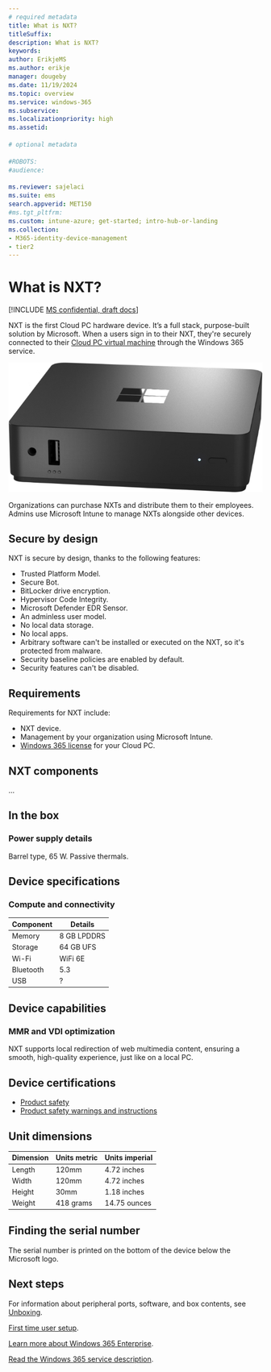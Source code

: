 ```yaml
---
# required metadata
title: What is NXT?
titleSuffix:
description: What is NXT?
keywords:
author: ErikjeMS  
ms.author: erikje
manager: dougeby
ms.date: 11/19/2024
ms.topic: overview
ms.service: windows-365
ms.subservice:
ms.localizationpriority: high
ms.assetid: 

# optional metadata

#ROBOTS:
#audience:

ms.reviewer: sajelaci
ms.suite: ems
search.appverid: MET150
#ms.tgt_pltfrm:
ms.custom: intune-azure; get-started; intro-hub-or-landing
ms.collection:
- M365-identity-device-management
- tier2
---
```


# What is NXT?

[!INCLUDE [MS confidential, draft docs](../includes/draft-doc.md)]

NXT is the first Cloud PC hardware device. It’s a full stack, purpose-built solution by Microsoft. When a users sign in to their NXT, they're securely connected to their [Cloud PC virtual machine](/windows-365/overview#what-is-a-cloud-pc) through the Windows 365 service.

![Image of the NXT device.](media/overview/device-front.png)

Organizations can purchase NXTs and distribute them to their employees. Admins use Microsoft Intune to manage NXTs alongside other devices.

## Secure by design

NXT is secure by design, thanks to the following features:

- Trusted Platform Model.
- Secure Bot.
- BitLocker drive encryption.
- Hypervisor Code Integrity.
- Microsoft Defender EDR Sensor.
- An adminless user model.
- No local data storage.
- No local apps.
- Arbitrary software can't be installed or executed on the NXT, so it's protected from malware.
- Security baseline policies are enabled by default.
- Security features can't be disabled.

## Requirements

Requirements for NXT include:

- NXT device.
- Management by your organization using Microsoft Intune.
- [Windows 365 license](https://www.microsoft.com/licensing/product-licensing/windows-365?rtc=1) for your Cloud PC.

## NXT components

...

## In the box

### Power supply details

Barrel type, 65 W. Passive thermals.

## Device specifications

### Compute and connectivity

| Component | Details |
| --- | --- |
| Memory | 8 GB LPDDRS |
| Storage | 64 GB UFS |
| Wi-Fi | WiFi 6E |
| Bluetooth | 5.3 |
| USB | ? |

## Device capabilities

### MMR and VDI optimization

NXT supports local redirection of web multimedia content, ensuring a smooth, high-quality experience, just like on a local PC.

## Device certifications

- [Product safety](https://support.microsoft.com/en-us/windows/product-safety-warnings-and-instructions-726eab87-f471-4ad8-48e5-9c25f68927ba)
- [Product safety warnings and instructions](https://support.microsoft.com/en-us/windows/product-safety-warnings-and-instructions-726eab87-f471-4ad8-48e5-9c25f68927ba)

## Unit dimensions

| Dimension | Units metric | Units imperial |
| --- | --- | --- |
| Length | 120mm | 4.72 inches |
| Width | 120mm | 4.72 inches |
| Height | 30mm | 1.18 inches |
| Weight | 418 grams | 14.75 ounces |

## Finding the serial number

The serial number is printed on the bottom of the device below the Microsoft logo.

<!-- ########################## -->
## Next steps

For information about peripheral ports, software, and box contents, see [Unboxing](unboxing.md).

[First time user setup](setup.md).

[Learn more about Windows 365 Enterprise](../enterprise/overview.md).

[Read the Windows 365 service description](/office365/servicedescriptions/windows-365-service-description/windows-365-service-description).
